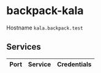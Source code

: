 # backpack-kala

Hostname `kala.backpack.test`

## Services

| Port | Service | Credentials
| ---: | :------ | :----------

